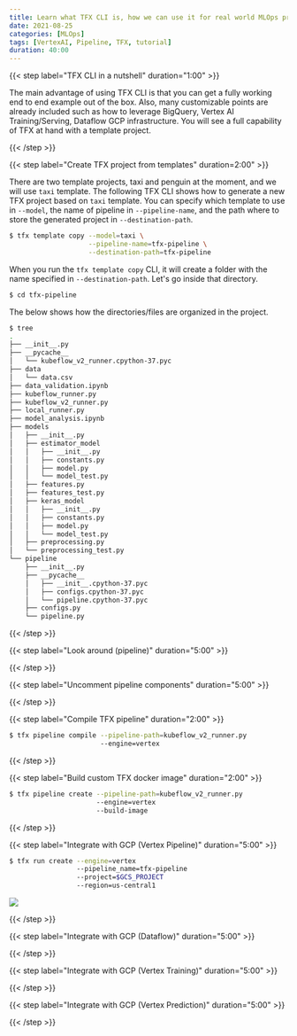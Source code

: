 ```yaml
---
title: Learn what TFX CLI is, how we can use it for real world MLOps project.
date: 2021-08-25
categories: [MLOps]
tags: [VertexAI, Pipeline, TFX, tutorial]
duration: 40:00
---
```


{{< step label="TFX CLI in a nutshell" duration="1:00" >}}

The main advantage of using TFX CLI is that you can get a fully working end to end example out of the box. Also, many customizable points are already included such as how to leverage BigQuery, Vertex AI Training/Serving, Dataflow GCP infrastructure. You will see a full capability of TFX at hand with a template project. 

{{< /step >}}

{{< step label="Create TFX project from templates" duration=2:00" >}}

There are two template projects, taxi and penguin at the moment, and we will use `taxi` template. The following TFX CLI shows how to generate a new TFX project based on `taxi` template. You can specify which template to use in `--model`, the name of pipeline in `--pipeline-name`, and the path where to store the generated project in `--destination-path`.

```bash
$ tfx template copy --model=taxi \
                    --pipeline-name=tfx-pipeline \
                    --destination-path=tfx-pipeline
```

When you run the `tfx template copy` CLI, it will create a folder with the name specified in `--destination-path`. Let's go inside that directory.

```bash
$ cd tfx-pipeline
```

The below shows how the directories/files are organized in the project. 

```bash
$ tree
.
├── __init__.py
├── __pycache__
│   └── kubeflow_v2_runner.cpython-37.pyc
├── data
│   └── data.csv
├── data_validation.ipynb
├── kubeflow_runner.py
├── kubeflow_v2_runner.py
├── local_runner.py
├── model_analysis.ipynb
├── models
│   ├── __init__.py
│   ├── estimator_model
│   │   ├── __init__.py
│   │   ├── constants.py
│   │   ├── model.py
│   │   └── model_test.py
│   ├── features.py
│   ├── features_test.py
│   ├── keras_model
│   │   ├── __init__.py
│   │   ├── constants.py
│   │   ├── model.py
│   │   └── model_test.py
│   ├── preprocessing.py
│   └── preprocessing_test.py
└── pipeline
    ├── __init__.py
    ├── __pycache__
    │   ├── __init__.cpython-37.pyc
    │   ├── configs.cpython-37.pyc
    │   └── pipeline.cpython-37.pyc
    ├── configs.py
    └── pipeline.py
```

{{< /step >}}

{{< step label="Look around (pipeline)" duration="5:00" >}}


{{< /step >}}

{{< step label="Uncomment pipeline components" duration="5:00" >}}

{{< /step >}}

{{< step label="Compile TFX pipeline" duration="2:00" >}}


```bash
$ tfx pipeline compile --pipeline-path=kubeflow_v2_runner.py 
                       --engine=vertex
```

{{< /step >}}

{{< step label="Build custom TFX docker image" duration="2:00" >}}

```bash
$ tfx pipeline create --pipeline-path=kubeflow_v2_runner.py 
                      --engine=vertex 
                      --build-image
```

{{< /step >}}

{{< step label="Integrate with GCP (Vertex Pipeline)" duration="5:00" >}}

```bash
$ tfx run create --engine=vertex 
                 --pipeline_name=tfx-pipeline
                 --project=$GCS_PROJECT
                 --region=us-central1
```

![](/assets/tfx-cli-101/pipeline.png)

{{< /step >}}

{{< step label="Integrate with GCP (Dataflow)" duration="5:00" >}}

{{< /step >}}

{{< step label="Integrate with GCP (Vertex Training)" duration="5:00" >}}

{{< /step >}}

{{< step label="Integrate with GCP (Vertex Prediction)" duration="5:00" >}}

{{< /step >}}